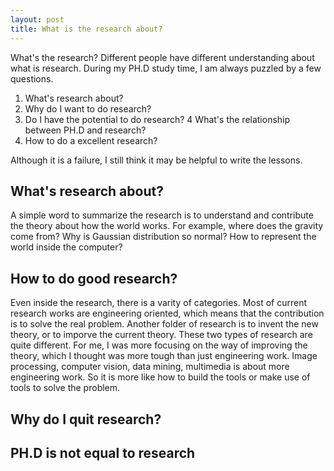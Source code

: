 ```yaml
---
layout: post
title: What is the research about?
---
```


What's the research? Different people have different understanding about what is research. During my PH.D study time, I am always puzzled by a few questions.

1. What's research about?
2. Why do I want to do research?
3. Do I have the potential to do research?
4  What's the relationship between PH.D and research?
5. How to do a excellent research?

Although it is a failure, I still think it may be helpful to write the lessons.

## What's research about?
A simple word to summarize the research is to understand and contribute the theory about how the world works. For example, where does the gravity come from? Why is Gaussian distribution so normal? How to represent the world inside the computer?


## How to do good research?
Even inside the research, there is a varity of categories. Most of current research works are engineering oriented, which means that the contribution is to solve the real problem. Another folder of research is to invent the new theory, or to imporve the current theory. These two types of research are quite different. For me, I was more focusing on the way of improving the theory, which I thought was more tough than just engineering work. Image processing, computer vision, data mining, multimedia is about more engineering work. So it is more like how to build the tools or make use of tools to solve the problem.

## Why do I quit research?

## PH.D is not equal to research
